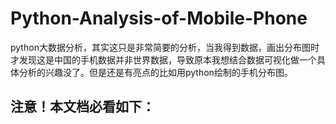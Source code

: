 # Python-Analysis-of-Mobile-Phone
python大数据分析，其实这只是非常简要的分析，当我得到数据，画出分布图时才发现这是中国的手机数据并非世界数据，导致原本我想结合数据可视化做一个具体分析的兴趣没了。但是还是有亮点的比如用python绘制的手机分布图。
## 注意！本文档必看如下：
### 

